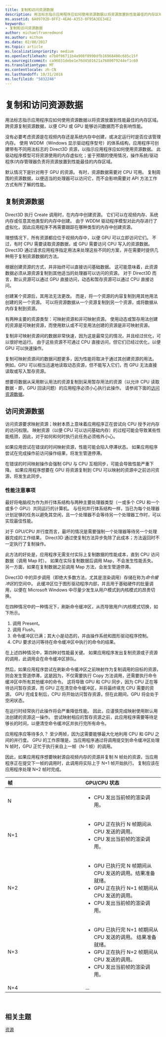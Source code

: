```yaml
---
title: 复制和访问资源数据
description: 用法标志指示应用程序应如何使用资源数据以将资源放置到性能最佳的内存区域。 跨资源复制资源数据，以便 CPU 或 GPU 能够访问数据而不会影响性能。
ms.assetid: 6A09702D-0FF2-4EA6-A353-0F95A3EE34E2
keywords:
- 复制和访问资源数据
author: michaelfromredmond
ms.author: mithom
ms.date: 02/08/2017
ms.topic: article
ms.localizationpriority: medium
ms.openlocfilehash: e7b0f06711b4a908f8990dfb16968400c685c15f
ms.sourcegitcommit: ca96031debe1e76d4501621a7680079244ef1c60
ms.translationtype: MT
ms.contentlocale: zh-CN
ms.lasthandoff: 10/31/2018
ms.locfileid: "5832246"
---
```

# <a name="copying-and-accessing-resource-data"></a>复制和访问资源数据


用法标志指示应用程序应如何使用资源数据以将资源放置到性能最佳的内存区域。 跨资源复制资源数据，以便 CPU 或 GPU 能够访问数据而不会影响性能。

没有必要考虑资源是在视频内存还是系统内存中创建，或决定运行时是否应该管理内存。 使用 WDDM（Windows 显示驱动程序型号）的体系结构，应用程序可创建带有不同用法标志的 Direct3D 资源，以指示应用程序应如何使用资源数据。 此驱动程序模型可将资源使用的内存虚拟化；鉴于预期的使用情况，操作系统/驱动程序/内存管理器负责将资源放置到性能最佳的内存区域。

默认情况下是针对用于 GPU 的资源。 有时，资源数据需要对 CPU 可用。 复制周围的资源数据，以便适当的处理器可以访问它，而不会影响需要对 API 方法工作方式有所了解的性能。

## <a name="span-idcopyingspanspan-idcopyingspanspan-idcopyingspancopying-resource-data"></a><span id="Copying"></span><span id="copying"></span><span id="COPYING"></span>复制资源数据


Direct3D 执行 Create 调用时，在内存中创建资源。 它们可以在视频内存、系统内存或任意其他类型的内存中创建。 由于 WDDM 驱动程序模型对此内存进行了虚拟化，因此应用程序不再需要跟踪在哪种类型的内存中创建资源。

理想情况下，所有资源都应位于视频内存中，以便 GPU 可以立即访问它们。 不过，有时 CPU 需要读取资源数据，或 GPU 需要访问 CPU 写入的资源数据。 Direct3D 通过请求应用程序指定用法来处理这些不同的方案，并在需要时提供几种用于复制资源数据的方法。

根据创建资源的方式，并非始终可以直接访问基础数据。 这可能意味着，此资源数据必须从源资源复制到其他适当的处理器可以访问的资源。 对于 Direct3D 而言，默认资源可以通过 GPU 直接访问，动态和暂存资源可以通过 CPU 直接访问。

创建某个资源后，其用法无法更改。 而是，将一个资源的内容复制到用其他用法创建的另一个资源。 可以将资源数据从一个资源复制到另一个资源，或将数据从内存复制到资源。

有两种主要的资源类型：可映射资源和非可映射资源。 使用动态或暂存用法创建的资源是可映射资源，而使用默认或不可变用法创建的资源是非可映射资源。

复制非可映射资源间的数据非常快速，因为这是最常见的情况，并且经过优化，可以很好地运行。 由于这些资源不可通过 CPU 直接访问，但它们已经过优化，以便 GPU 可以快速操作。

复制可映射资源间的数据问题更多，因为性能将取决于通过其创建资源的用法。 例如，GPU 可以相当迅速地读取动态资源，但不能写入它们，而 GPU 无法直接读取或写入暂存资源。

想要将数据从采用默认用法的资源复制到采用暂存用法的资源（以允许 CPU 读取数据 - 即，GPU 回读问题）的应用程序必须小心执行此操作。 请参阅下面的[访问资源数据](#accessing)。

## <a name="span-idaccessingspanspan-idaccessingspanspan-idaccessingspanaccessing-resource-data"></a><span id="Accessing"></span><span id="accessing"></span><span id="ACCESSING"></span>访问资源数据


访问资源要求映射资源；映射本质上意味着应用程序正在尝试向 CPU 授予对内存的访问权限。 映射资源（以便 CPU 可以访问基础内存）的过程可能会导致某些性能瓶颈，因此，对于如何和何时执行此任务必须格外小心。

如果应用尝试在错误的时间映射资源，性能可能会陷入停滞状态。 如果应用程序尝试在完成操作前访问操作结果，将发生管道停滞。

在错误的时间映射操作会强制 GPU 与 CPU 互相同步，可能会导致性能严重下降。 如果应用程序想要在 GPU 将资源复制到 CPU 可以映射的资源中之前访问资源，将发生此同步。

### <a name="span-idperformanceconsiderationsspanspan-idperformanceconsiderationsspanspan-idperformanceconsiderationsspanperformance-considerations"></a><span id="Performance_Considerations"></span><span id="performance_considerations"></span><span id="PERFORMANCE_CONSIDERATIONS"></span>性能注意事项

最好将电脑视为作为并行体系结构与两种主要处理器类型（一或多个 CPU 和一个或多个 GPU）共同运行的计算机。 与任何并行体系结构一样，当已为每个处理器计划足够的任务以避免其空闲，且一个处理器不会等待另一个处理器工作时，可以实现最佳性能。

对于 GPU/CPU 并行度而言，最坏的情况是需要强制一个处理器等待另一个处理器完成的工作结果。 Direct3D 通过使复制方法异步免除了此成本；方法返回时不一定执行了复制操作。

此方法的好处是，应用程序无需支付实际上复制数据的性能成本，直到 CPU 访问数据（调用 Map 时）。 如果在实际复制数据后调用 Map，不会发生性能丢失。 另一方面，如果在复制数据之前调用 Map 方法，会发生管道停滞。

Direct3D 中的异步调用（即绝大多数方法，尤其是渲染调用）存储在称为*命令缓冲区*的空间中。 此缓冲区位于图形驱动程序内部，并且用于基础硬件的批量调用，以便在 Microsoft Windows 中尽量少发生从用户模式到内核模式的昂贵切换。

在四种情况中的一种情况下，刷新命令缓冲区，从而导致用户/内核模式切换，如下所示。

1.  调用 Present。
2.  调用 Flush。
3.  命令缓冲区已满；其大小是动态的，并由操作系统和图形驱动程序控制。
4.  CPU 要求访问等待在命令缓冲区中执行的命令的结果。

在上述四种情况中，第四种对性能最关键。 如果应用程序发出复制资源或子资源的调用，此调用会在命令缓冲区排队。

然后，如果应用程序尝试在刷新命令缓冲区之前映射作为复制调用的目标的资源，则会发生管道停滞，这是因为，不仅需要执行 Copy 方法调用，还需要执行命令缓冲区中所有其他缓冲的命令。 这将导致 GPU 和 CPU 同步，因为 CPU 正在等待访问暂存资源，而 GPU 正在清空命令缓冲区，并将最终填充 CPU 需要的资源。 GPU 完成复制后，CPU 将开始访问暂存资源，但在此期间，GPU 将会处于空闲状态。

在运行时经常执行此操作将会严重降低性能。 因此，应谨慎完成映射使用默认用法创建的资源这一操作。 尝试映射相应的暂存资源之前，此应用程序需要等待足够长的时间，以便清空命令缓冲区并执行完所有命令。

应用程序应等待多久？ 至少两帧，因为这需要能够最大化地利用 CPU 和 GPU 之间的并行度。 GPU 的工作原理是，当应用程序通过将调用提交到命令缓冲区处理 N 帧时，GPU 正忙于执行来自上一帧（N-1 帧）的调用。

因此，如果应用程序想要映射源自视频内存的资源并复制 N 帧处的资源，当应用程序正在提交下一帧的调用时，此调用将实际上于 N+1 帧开始执行。 复制应该在应用程序处理 N+2 帧时完成。

<table>
<colgroup>
<col width="50%" />
<col width="50%" />
</colgroup>
<thead>
<tr class="header">
<th align="left">帧</th>
<th align="left">GPU/CPU 状态</th>
</tr>
</thead>
<tbody>
<tr class="odd">
<td align="left">N</td>
<td align="left"><ul>
<li>CPU 发出当前帧的渲染调用。</li>
</ul></td>
</tr>
<tr class="even">
<td align="left">N+1</td>
<td align="left"><ul>
<li>GPU 正在执行 N 帧期间从 CPU 发送的调用。</li>
<li>CPU 发出当前帧的渲染调用。</li>
</ul></td>
</tr>
<tr class="odd">
<td align="left">N+2</td>
<td align="left"><ul>
<li>GPU 已执行完 N 帧期间从 CPU 发送的调用。结果准备就绪。</li>
<li>GPU 正在执行 N+1 帧期间从 CPU 发送的调用。</li>
<li>CPU 发出当前帧的渲染调用。</li>
</ul></td>
</tr>
<tr class="even">
<td align="left">N+3</td>
<td align="left"><ul>
<li>GPU 已执行完 N+1 帧期间从 CPU 发送的调用。 结果准备就绪。</li>
<li>GPU 正在执行 N+2 帧期间从 CPU 发送的调用。</li>
<li>CPU 发出当前帧的渲染调用。</li>
</ul></td>
</tr>
<tr class="odd">
<td align="left">N+4</td>
<td align="left">...</td>
</tr>
</tbody>
</table>

 

## <a name="span-idrelated-topicsspanrelated-topics"></a><span id="related-topics"></span>相关主题


[资源](resources.md)

 

 




